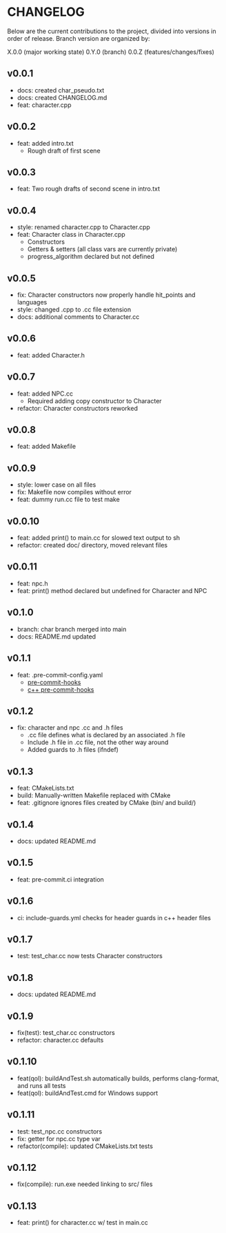 # CHANGELOG

Below are the current contributions to the project, divided into versions in order of release. Branch version are organized by:

X.0.0 (major working state)
0.Y.0 (branch)
0.0.Z (features/changes/fixes)

## v0.0.1

- docs: created char_pseudo.txt
- docs: created CHANGELOG.md
- feat: character.cpp

## v0.0.2

- feat: added intro.txt
  - Rough draft of first scene

## v0.0.3

- feat: Two rough drafts of second scene in intro.txt

## v0.0.4

- style: renamed character.cpp to Character.cpp
- feat: Character class in Character.cpp
  - Constructors
  - Getters & setters (all class vars are currently private)
  - progress_algorithm declared but not defined

## v0.0.5

- fix: Character constructors now properly handle hit_points and languages
- style: changed .cpp to .cc file extension
- docs: additional comments to Character.cc

## v0.0.6

- feat: added Character.h

## v0.0.7

- feat: added NPC.cc
  - Required adding copy constructor to Character
- refactor: Character constructors reworked

## v0.0.8

- feat: added Makefile

## v0.0.9

- style: lower case on all files
- fix: Makefile now compiles without error
- feat: dummy run.cc file to test make

## v0.0.10

- feat: added print() to main.cc for slowed text output to sh
- refactor: created doc/ directory, moved relevant files

## v0.0.11

- feat: npc.h
- feat: print() method declared but undefined for Character and NPC

## v0.1.0

- branch: char branch merged into main
- docs: README.md updated

## v0.1.1

- feat: .pre-commit-config.yaml
  - [pre-commit-hooks](https://github.com/pre-commit/pre-commit-hooks)
  - [c++ pre-commit-hooks](https://github.com/pocc/pre-commit-hooks)

## v0.1.2

- fix: character and npc .cc and .h files
  - .cc file defines what is declared by an associated .h file
  - Include .h file in .cc file, not the other way around
  - Added guards to .h files (ifndef)

## v0.1.3

- feat: CMakeLists.txt
- build: Manually-written Makefile replaced with CMake
- feat: .gitignore ignores files created by CMake (bin/ and build/)

## v0.1.4

- docs: updated README.md

## v0.1.5

- feat: pre-commit.ci integration

## v0.1.6

- ci: include-guards.yml checks for header guards in c++ header files

## v0.1.7

- test: test_char.cc now tests Character constructors

## v0.1.8

- docs: updated README.md

## v0.1.9

- fix(test): test_char.cc constructors
- refactor: character.cc defaults

## v0.1.10

- feat(qol): buildAndTest.sh automatically builds, performs clang-format, and runs all tests
- feat(qol): buildAndTest.cmd for Windows support

## v0.1.11

- test: test_npc.cc constructors
- fix: getter for npc.cc type var
- refactor(compile): updated CMakeLists.txt tests

## v0.1.12

- fix(compile): run.exe needed linking to src/ files

## v0.1.13

- feat: print() for character.cc w/ test in main.cc
